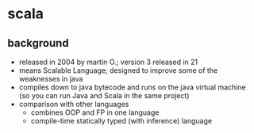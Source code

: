 # scala

## background

- released in 2004 by martin O.; version 3 released in 21
- means Scalable Language; designed to improve some of the weaknesses in java
- compiles down to java bytecode and runs on the java virtual machine (so you can run Java and Scala in the same project)
- comparison with other languages
  - combines OOP and FP in one language
  - compile-time statically typed (with inference) language
